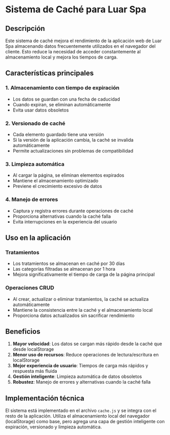 # Sistema de Caché para Luar Spa

## Descripción
Este sistema de caché mejora el rendimiento de la aplicación web de Luar Spa almacenando datos frecuentemente utilizados en el navegador del cliente. Esto reduce la necesidad de acceder constantemente al almacenamiento local y mejora los tiempos de carga.

## Características principales

### 1. Almacenamiento con tiempo de expiración
- Los datos se guardan con una fecha de caducidad
- Cuando expiran, se eliminan automáticamente
- Evita usar datos obsoletos

### 2. Versionado de caché
- Cada elemento guardado tiene una versión
- Si la versión de la aplicación cambia, la caché se invalida automáticamente
- Permite actualizaciones sin problemas de compatibilidad

### 3. Limpieza automática
- Al cargar la página, se eliminan elementos expirados
- Mantiene el almacenamiento optimizado
- Previene el crecimiento excesivo de datos

### 4. Manejo de errores
- Captura y registra errores durante operaciones de caché
- Proporciona alternativas cuando la caché falla
- Evita interrupciones en la experiencia del usuario

## Uso en la aplicación

### Tratamientos
- Los tratamientos se almacenan en caché por 30 días
- Las categorías filtradas se almacenan por 1 hora
- Mejora significativamente el tiempo de carga de la página principal

### Operaciones CRUD
- Al crear, actualizar o eliminar tratamientos, la caché se actualiza automáticamente
- Mantiene la consistencia entre la caché y el almacenamiento local
- Proporciona datos actualizados sin sacrificar rendimiento

## Beneficios

1. **Mayor velocidad**: Los datos se cargan más rápido desde la caché que desde localStorage
2. **Menor uso de recursos**: Reduce operaciones de lectura/escritura en localStorage
3. **Mejor experiencia de usuario**: Tiempos de carga más rápidos y respuesta más fluida
4. **Gestión inteligente**: Limpieza automática de datos obsoletos
5. **Robustez**: Manejo de errores y alternativas cuando la caché falla

## Implementación técnica

El sistema está implementado en el archivo `cache.js` y se integra con el resto de la aplicación. Utiliza el almacenamiento local del navegador (localStorage) como base, pero agrega una capa de gestión inteligente con expiración, versionado y limpieza automática.